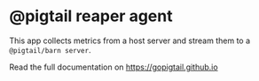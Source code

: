 # @pigtail reaper agent

This app collects metrics from a host server and stream them to a `@pigtail/barn server`.

Read the full documentation on https://gopigtail.github.io

